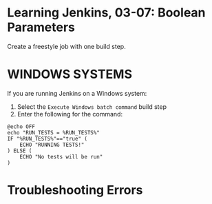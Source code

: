 # Learning Jenkins, 03-07: Boolean Parameters
Create a freestyle job with one build step.

# WINDOWS SYSTEMS
If you are running Jenkins on a Windows system:

1. Select the `Execute Windows batch command` build step
2. Enter the following for the command:
```
@echo OFF
echo "RUN_TESTS = %RUN_TESTS%"
IF "%RUN_TESTS%"=="true" (
    ECHO "RUNNING TESTS!"
) ELSE (
    ECHO "No tests will be run"
)
```

# Troubleshooting Errors


